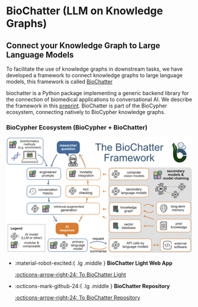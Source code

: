 # BioChatter (LLM on Knowledge Graphs)

## Connect your Knowledge Graph to Large Language Models

To facilitate the use of knowledge graphs in downstream tasks, we have developed a framework to connect knowledge graphs to large language models, this framework is called [BioChatter](https://biochatter.org/)

biochatter is a Python package implementing a generic backend library for the connection of biomedical applications to conversational AI. We describe the framework in this [preprint](https://arxiv.org/abs/2305.06488). BioChatter is part of the BioCypher ecosystem, connecting natively to BioCypher knowledge graphs.


### BioCypher Ecosystem (BioCypher + BioChatter)
![Alt text](../assets/img/biochatter-overview-biocypher.png)

<div class="grid cards" markdown>

-   :material-robot-excited:{ .lg .middle } __BioChatter Light Web App__

    [:octicons-arrow-right-24: To BioChatter Light](https://chat.biocypher.org/)

-   :octicons-mark-github-24:{ .lg .middle } __BioChatter Repository__

    [:octicons-arrow-right-24: To BioChatter Repository](https://github.com/biocypher/biochatter)

</div>
